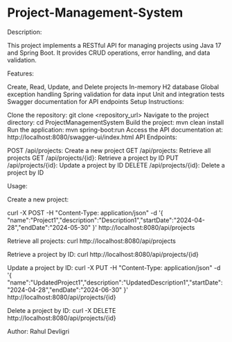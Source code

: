 # Project-Management-System

Description:

This project implements a RESTful API for managing projects using Java 17 and Spring Boot. It provides CRUD operations, error handling, and data validation.

Features:

Create, Read, Update, and Delete projects
In-memory H2 database
Global exception handling
Spring validation for data input
Unit and integration tests
Swagger documentation for API endpoints
Setup Instructions:

Clone the repository: git clone <repository_url>
Navigate to the project directory: cd ProjectManagementSystem
Build the project: mvn clean install
Run the application: mvn spring-boot:run
Access the API documentation at: http://localhost:8080/swagger-ui/index.html
API Endpoints:

POST /api/projects: Create a new project
GET /api/projects: Retrieve all projects
GET /api/projects/{id}: Retrieve a project by ID
PUT /api/projects/{id}: Update a project by ID
DELETE /api/projects/{id}: Delete a project by ID

Usage:

Create a new project:

curl -X POST -H "Content-Type: application/json" -d 
'{
"name":"Project1","description":"Description1","startDate":"2024-04-28","endDate":"2024-05-30"
}' 
http://localhost:8080/api/projects

Retrieve all projects:
curl http://localhost:8080/api/projects

Retrieve a project by ID:
curl http://localhost:8080/api/projects/{id}

Update a project by ID:
curl -X PUT -H "Content-Type: application/json" -d 
'{
"name":"UpdatedProject1","description":"UpdatedDescription1","startDate":"2024-04-28","endDate":"2024-06-30"
}' 
http://localhost:8080/api/projects/{id}

Delete a project by ID:
curl -X DELETE http://localhost:8080/api/projects/{id}


Author:
Rahul Devligri
